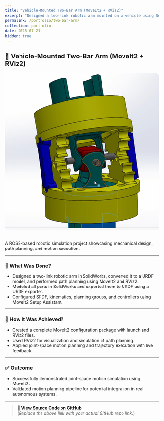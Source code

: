 ```yaml
---
title: "Vehicle-Mounted Two-Bar Arm (MoveIt2 + RViz2)"
excerpt: "Designed a two-link robotic arm mounted on a vehicle using SolidWorks, URDF, MoveIt2, and RViz2."
permalink: /portfolio/two-bar-arm/
collection: portfolio
date: 2025-07-21
hidden: true
---
```



## 🚗 Vehicle-Mounted Two-Bar Arm (MoveIt2 + RViz2)

<img src="/images/drill_mechanism.png" alt="Two-Bar Arm CAD" style="max-width:100%; border-radius:10px; margin-bottom:1rem;">

A ROS2-based robotic simulation project showcasing mechanical design, path planning, and motion execution.

---

### 🔧 What Was Done?
- Designed a two-link robotic arm in SolidWorks, converted it to a URDF model, and performed path planning using MoveIt2 and RViz2.
- Modeled all parts in SolidWorks and exported them to URDF using a URDF exporter.
- Configured SRDF, kinematics, planning groups, and controllers using MoveIt2 Setup Assistant.

---

### 🧠 How It Was Achieved?
- Created a complete MoveIt2 configuration package with launch and RViz2 files.
- Used RViz2 for visualization and simulation of path planning.
- Applied joint-space motion planning and trajectory execution with live feedback.

---

### ✅ Outcome
- Successfully demonstrated joint-space motion simulation using MoveIt2.
- Validated motion planning pipeline for potential integration in real autonomous systems.

---

> 🔗 **[View Source Code on GitHub](https://github.com/your-username/your-repo-link-here)**  
> (*Replace the above link with your actual GitHub repo link.*)